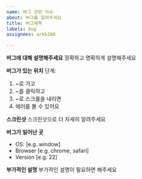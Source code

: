 ```yaml
---
name: 버그 관련 이슈
about: 버그를 알려주세요
title: 버그제목
labels: bug
assignees: arkk200

---
```


**버그에 대해 설명해주세요**
정확하고 명확하게 설명해주세요

**버그가 있는 위치**
단계:
1. ~로 가고
2. ~를 클릭하고
3. ~로 스크롤을 내리면
4. 에러를 볼 수 있어요

**스크린샷**
스크린샷으로 더 자세히 알려주세요

**버그가 일어난 곳**
 - OS: [e.g. window]
 - Browser [e.g. chrome, safari]
 - Version [e.g. 22]

**부가적인 설명**
부가적인 설명이 필요하면 해주세요
